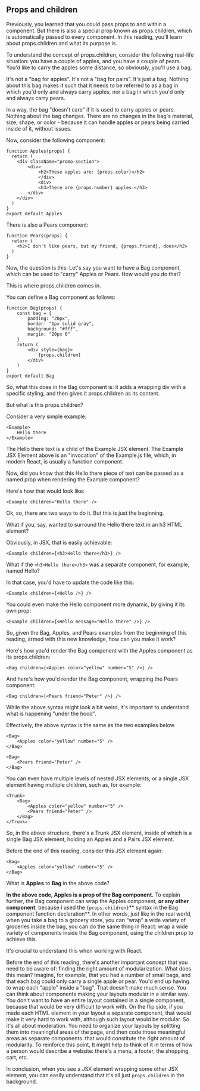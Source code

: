 ## Props and children

Previously, you learned that you could pass props to and within a component. But there is also a special prop known as props.children, which is automatically passed to every component. In this reading, you’ll learn about props.children and what its purpose is.

To understand the concept of props.children, consider the following real-life situation: you have a couple of apples, and you have a couple of pears. You'd like to carry the apples some distance, so obviously, you'll use a bag.

It's not a "bag for apples". It's not a "bag for pairs". It's just a bag. Nothing about this bag makes it such that it needs to be referred to as a bag in which you'd only and always carry apples, nor a bag in which you'd only and always carry pears.

In a way, the bag "doesn't care" if it is used to carry apples or pears. Nothing about the bag changes. There are no changes in the bag's material, size, shape, or color - because it can handle apples or pears being carried inside of it, without issues.

Now, consider the following component:

```
function Apples(props) {
  return (
    <div className="promo-section">
        <div>
            <h2>These apples are: {props.color}</h2>
            </div>
            <div>
            <h3>There are {props.number} apples.</h3>
        </div>
    </div>
  )
}
export default Apples
```
There is also a Pears component:
```
function Pears(props) {
  return (
    <h2>I don't like pears, but my friend, {props.friend}, does</h2>
  )
}
```
Now, the question is this: Let's say you want to have a Bag component, which can be used to "carry" Apples or Pears. How would you do that?

This is where props.children comes in.

You can define a Bag component as follows:
```
function Bag(props) {
    const bag = {
        padding: "20px",
        border: "1px solid gray",
        background: "#fff",
        margin: "20px 0"
    }
    return (
        <div style={bag}>
            {props.children}
        </div>
    )
}
export default Bag
```
So, what this does in the Bag component is: it adds a wrapping div with a specific styling, and then gives it props.children as its content.

But what is this props.children?

Consider a very simple example:
```
<Example>
    Hello there
</Example>
```
The Hello there text is a child of the Example JSX element. The Example JSX Element above is an "invocation" of the Example.js file, which, in modern React, is usually a function component.

Now, did you know that this Hello there piece of text can be passed as a named prop when rendering the Example component?

Here's how that would look like:
```
<Example children="Hello there" />
```
Ok, so, there are two ways to do it. But this is just the beginning.

What if you, say, wanted to surround the Hello there text in an h3 HTML element?

Obviously, in JSX, that is easily achievable:
```
<Example children={<h3>Hello there</h3>} />
```
What if the `<h3>Hello there</h3>` was a separate component, for example, named Hello?

In that case, you'd have to update the code like this:
```
<Example children={<Hello />} />
```
You could even make the Hello component more dynamic, by giving it its own prop:
```
<Example children={<Hello message="Hello there" />} />
```
So, given the Bag, Apples, and Pears examples from the beginning of this reading, armed with this new knowledge, how can you make it work?

Here's how you'd render the Bag component with the Apples component as its props.children:
```
<Bag children={<Apples color="yellow" number="5" />} />
```
And here's how you'd render the Bag component, wrapping the Pears component:
```
<Bag children={<Pears friend="Peter" />} />
```
While the above syntax might look a bit weird, it's important to understand what is happening "under the hood".

Effectively, the above syntax is the same as the two examples below.
```
<Bag>
    <Apples color="yellow" number="5" />
</Bag>

<Bag>
    <Pears friend="Peter" />
</Bag>
```
You can even have multiple levels of nested JSX elements, or a single JSX element having multiple children, such as, for example:
```
<Trunk>
    <Bag>
        <Apples color="yellow" number="5" />
        <Pears friend="Peter" />
    </Bag>
</Trunk>
```
So, in the above structure, there's a Trunk JSX element, inside of which is a single Bag JSX element, holding an Apples and a Pairs JSX element.

Before the end of this reading, consider this JSX element again:
```
<Bag>
    <Apples color="yellow" number="5" />
</Bag>
```
What is **Apples** to **Bag** in the above code?

**In the above code, Apples is a prop of the Bag component.** To explain further, the Bag component can wrap the Apples component, **or any other component**, because I used the `{props.children}`** syntax in the Bag component function declaration**. In other words, just like in the real world, when you take a bag to a grocery store, you can “wrap” a wide variety of groceries inside the bag, you can do the same thing in React: wrap a wide variety of components inside the Bag component, using the children prop to achieve this.

It's crucial to understand this when working with React.

Before the end of this reading, there's another important concept that you need to be aware of: finding the right amount of modularization. What does this mean? Imagine, for example, that you had a number of small bags, and that each bag could only carry a single apple or pear. You'd end up having to wrap each "apple" inside a "bag". That doesn't make much sense. You can think about components making your layouts modular in a similar way. You don't want to have an entire layout contained in a single component, because that would be very difficult to work with. On the flip side, if you made each HTML element in your layout a separate component, that would make it very hard to work with, although such layout would be modular. So it's all about moderation. You need to organize your layouts by splitting them into meaningful areas of the page, and then code those meaningful areas as separate components. that would constitute the right amount of modularity. To reinforce this point, It might help to think of it in terms of how a person would describe a website: there's a menu, a footer, the shopping cart, etc.

In conclusion, when you see a JSX element wrapping some other JSX element, you can easily understand that it's all just `props.children` in the background.
